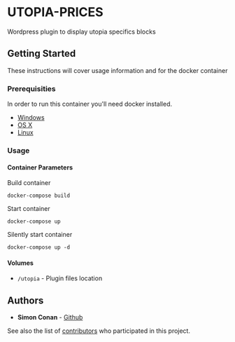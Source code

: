 
# UTOPIA-PRICES

Wordpress plugin to display utopia specifics blocks

## Getting Started

These instructions will cover usage information and for the docker container 

### Prerequisities


In order to run this container you'll need docker installed.

* [Windows](https://docs.docker.com/windows/started)
* [OS X](https://docs.docker.com/mac/started/)
* [Linux](https://docs.docker.com/linux/started/)

### Usage

#### Container Parameters

Build container

```shell
docker-compose build
```

Start container

```shell
docker-compose up
```

Silently start container

```shell
docker-compose up -d
```

#### Volumes

* `/utopia` - Plugin files location


## Authors

* **Simon Conan** - [Github](https://github.com/SimonConan)

See also the list of [contributors](https://github.com/your/repository/contributors) who 
participated in this project.
